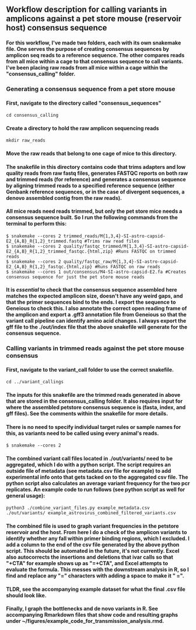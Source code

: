 
## Workflow description for calling variants in amplicons against a pet store mouse (reservoir host) consensus sequence
#### For this workflow, I've made two folders, each with its own snakemake file. One serves the purpose of creating consensus sequences by amplicon seq reads to a reference sequence. The other compares reads from all mice within a cage to that consensus sequence to call variants. I've been placing raw reads from all mice within a cage within the "consensus_calling" folder.

### Generating a consensus sequence from a pet store mouse

#### First, navigate to the directory called "consensus_sequences"
```
cd consensus_calling
```

#### Create a directory to hold the raw amplicon sequencing reads
```
mkdir raw_reads
```
#### Move the raw reads that belong to one cage of mice to this directory.

#### The snakefile in this directory contains code that trims adapters and low quality reads from raw fastq files, generates FASTQC reports on both raw and trimmed reads (for reference) and generates a consensus sequence by aligning trimmed reads to a specified reference sequence (either Genbank reference sequences, or in the case of divergent sequences, a denovo assembled contig from the raw reads).

#### All mice reads need reads trimmed, but only the pet store mice needs a consensus sequence built. So I run the following commands from the terminal to perform this:
```
$ snakemake --cores 2 trimmed_reads/M{1,3,4}-SI-astro-capsid-E2_{A,B}_R{1,2}_trimmed.fastq #Trims raw read files
$ snakemake --cores 2 quality/fastqc_trimmed/M{1,3,4}-SI-astro-capsid-E2_{A,B}_R{1,2}_trimmed_fastqc.{html,zip} #Runs FASTQC on trimmed reads
$ snakemake --cores 2 quality/fastqc_raw/M{1,3,4}-SI-astro-capsid-E2_{A,B}_R{1,2}_fastqc.{html,zip} #Runs FASTQC on raw reads
$ snakemake --cores 1 out/consensus/M4-SI-astro-capsid-E2.fa #Creates consensus sequence for just the pet store mouse reads
```

#### It is *essential* to check that the consensus sequence assembled here matches the expected amplicon size, doesn't have any weird gaps, and that the primer sequences bind to the ends. I export the sequence to Geneious to check this. I also annotate the correct open reading frame of the amplicon and export a .gff3 annotation file from Geneious so that the variant call pipeline can identify amino acid changes. I always export the gff file to the ./out/index file that the above snakefile will generate for the consensus sequence. 

### Calling variants in trimmed reads against the pet store mouse consensus

#### First, navigate to the variant_call folder to use the correct snakefile.
```
cd ../variant_callings
```

#### The inputs for this snakefile are the trimmed reads generated in above that are stored in the consensus_calling folder. It also requires input for where the assembled petstore consensus sequence is (fasta, index, and gff files). See the comments within the snakefile for more details.

#### There is no need to specify individual target rules or sample names for this, as variants need to be called using every animal's reads. 
```
$ snakemake --cores 2
```

#### The combined variant call files located in ./out/variants/ need to be aggregated, which I do with a python script. The script requires an outside file of metadata (see metadata.csv file for example) to add experimental info onto that gets tacked on to the aggregated csv file. The python script also calculates an average variant frequency for the two pcr replicates. An example code to run follows (see python script as well for general usage):
```
python3 ./combine_variant_files.py example_metadata.csv ./out/variants/ example_astrovirus_combined_filtered_variants.csv
```

#### The combined file is used to graph variant frequencies in the petstore reservoir and the host. From here I do a check of the amplicon variants to identify whether any fall within primer binding regions, which I excluded. I add a column to the end of the csv file generated by the above python script. This should be automated in the future, it's not currently. Excel also autocorrects the insertions and deletions that ivar calls so that "+CTA" for example shows up as "=+CTA", and Excel attempts to evaluate the formula. This messes with the downstream analysis in R, so I find and replace any "=" characters with adding a space to make it " =". 

#### TLDR, see the accompanying example dataset for what the final .csv file should look like.

#### Finally, I graph the bottlenecks and de novo variants in R. See accompanying Rmarkdown files that show code and resulting graphs under ~/figures/example_code_for_transmission_analysis.rmd. 